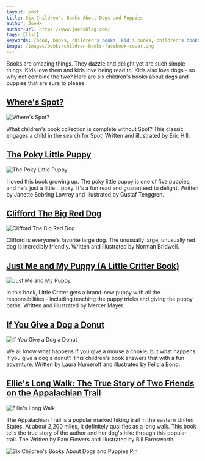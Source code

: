 ```yaml
---
layout: post
title: Six Children's Books About Dogs and Puppies
author: JoeHx
author-url: https://www.joehxblog.com/
tags: [list]
keywords: [book, books, children's books, kid's books, children's books about dogs, children's books about puppies, kid's books about dogs, kid's books about puppies]
image: /images/books/children-books-facebook-cover.png
---
```


Books are amazing things. They dazzle and delight yet are such simple things. Kids love them and kids love being read to. Kids also love dogs - so why not combine the two? Here are six children's books about dogs and puppies that are sure to please.

## [Where's Spot?](https://www.abebooks.com/products/isbn/9780140507409/22638296919)

![Where's Spot?](/images/books/wheres-spot.jpg)

What children's book collection is complete without Spot? This classic engages a child in the search for Spot! Written and illustrated by Eric Hill.

## [The Poky Little Puppy](https://www.abebooks.com/products/isbn/9780307021342/22637836870)

![The Poky Little Puppy](/images/books/the-poky-little-puppy.jpg)

I loved this book growing up. The poky little puppy is one of five puppies, and he's just a little... poky. It's a fun read and guaranteed to delight. Written by Janette Sebring Lowrey and illustrated by Gustaf Tenggren.

## [Clifford The Big Red Dog](https://www.abebooks.com/products/isbn/9780545215787/30162585902)

![Clifford The Big Red Dog](/images/books/clifford-the-big-red-dog.jpg)

Clifford is everyone's favorite large dog. The unusually large, unusually red dog is incredibly friendly. Written and illustrated by Norman Bridwell.

## [Just Me and My Puppy (A Little Critter Book)](https://www.abebooks.com/products/isbn/9780307119377/22779838774)

![Just Me and My Puppy](/images/books/just-me-and-my-puppy.jpg)

In this book, Little Critter gets a brand-new puppy with all the responsibilities - including teaching the puppy tricks and giving the puppy baths. Written and illustrated by Mercer Mayer.

## [If You Give a Dog a Donut](https://www.abebooks.com/products/isbn/9780545504737/30014753567)

![If You Give a Dog a Donut](/images/books/if-you-give-a-dog-a-donut.jpg)

We all know what happens if you give a mouse a cookie, but what happens if you give a dog a donut? This children's book answers that with a fun adventure. Written by Laura Numeroff and illustrated by Felicia Bond.

## [Ellie's Long Walk: The True Story of Two Friends on the Appalachian Trail](https://www.abebooks.com/products/isbn/9780615340760/30131429207)

![Ellie's Long Walk](/images/books/ellies-long-walk.jpg)

The Appalachian Trail is a popular marked hiking trail in the eastern United States. At about 2,200 miles, it definitely qualifies as a long walk. This book tells the true story of the author and her dog's hike through this popular trail. The Written by Pam Flowers and illustrated by Bill Farnsworth.

![Six Children's Books About Dogs and Puppies Pin](/images/books/children-books-pinterest.png)
